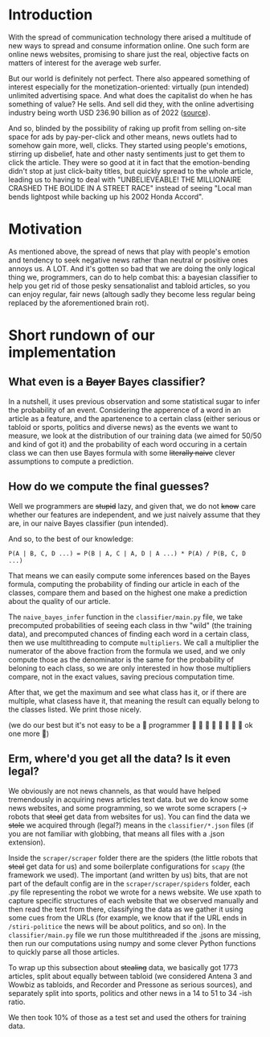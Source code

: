 # Introduction
With the spread of communication technology there arised a multitude of new ways to spread and consume information online.
One such form are online news websites, promising to share just the real, objective facts on matters of interest for the 
average web surfer.

But our world is definitely not perfect. There also appeared something of interest especially for the monetization-oriented:
 virtually (pun intended) unlimited advertising space. And what does the capitalist do when he has something of value? He sells.
And sell did they, with the online advertising industry being worth USD 236.90 billion as of 2022 ([source](https://www.grandviewresearch.com/industry-analysis/online-advertising-market-report#:~:text=The%20global%20online%20advertising%20market,and%20transformation%20in%20recent%20years)).

And so, blinded by the possibility of raking up profit from selling on-site space for ads by pay-per-click and other means, 
news outlets had to somehow gain more, well, clicks. They started using people's emotions, stirring up disbelief, hate and other
nasty sentiments just to get them to click the article. They were so good at it in fact that the emotion-bending didn't stop
at just click-baity titles, but quickly spread to the whole article, leading us to having to deal with "UNBELIEVEABLE! THE MILLIONAIRE
CRASHED THE BOLIDE IN A STREET RACE" instead of seeing "Local man bends lightpost while backing up his 2002 Honda Accord".

# Motivation
As mentioned above, the spread of news that play with people's emotion and tendency to seek negative news rather than neutral or
positive ones annoys us. A LOT. And it's gotten so bad that we are doing the only logical thing we, programmers, can do to 
help combat this: a bayesian classifier to help you get rid of those pesky sensationalist and tabloid articles, so you can enjoy
regular, fair news (altough sadly they become less regular being replaced by the aforementioned brain rot).

# Short rundown of our implementation
## What even is a ~~Bayer~~ Bayes classifier? 
In a nutshell, it uses previous observation and some statistical sugar to infer the probability of an event. Considering 
the apperence of a word in an article as a feature, and the apartenence to a certain class (either serious or tabloid or
sports, politics and diverse news) as the events we want to measure, we look at the distribution of our training data (we
aimed for 50/50 and kind of got it) and the probability of each word occuring in a certain class we can then use Bayes formula
with some ~~literally naive~~ clever assumptions to compute a prediction.
## How do we compute the final guesses?
Well we programmers are ~~stupid~~ lazy, and given that, we do not ~~know~~ care whether our features are independent, and we
just naively assume that they are, in our naive Bayes classifier (pun intended).

And so, to the best of our knowledge:

`P(A | B, C, D ...) = P(B | A, C | A, D | A ...) * P(A) / P(B, C, D ...)`

That means we can easily compute some inferences based on the Bayes formula, computing the probability of
finding our article in each of the classes, compare them and based on the highest one make a prediction about
the quality of our article.

The `naive_bayes_infer` function in the `classifier/main.py` file, we take precomputed probabilities of seeing each class 
in thw "wild" (the training data), and precomputed chances of finding each word in a certain class, then we use multithreading
to compute `multipliers`. We call a multiplier the numerator of the above fraction from the formula we used, and we only
compute those as the denominator is the same for the probability of beloning to each class, so we are only interested in how
those multipliers compare, not in the exact values, saving precious computation time.

After that, we get the maximum and see what class has it, or if there are multiple, what clasess have it, that meaning the 
result can equally belong to the classes listed. We print those nicely.

(we do our best but it's not easy to be a 🚀 programmer 🚀 🚀 🚀 🚀 🚀 🚀 🚀 🚀 ok one more 🚀)

## Erm, where'd you get all the data? Is it even legal?
We obviously are not news channels, as that would have helped tremendously in acquiring news articles text data. but we do
know some news websites, and some programming, so we wrote some scrapers (-> robots that ~~steal~~ get data from websites
for us). You can find the data we ~~stole~~ we acquired through (legal?) means in the `classifier/*.json` files (if you are
not familiar with globbing, that means all files with a .json extension).

Inside the `scraper/scraper` folder there are the spiders (the little robots that ~~steal~~ get data for us) and some boilerplate
configurations for `scapy` (the framework we used). The important (and written by us) bits, that are not part of the default 
config are in the `scraper/scraper/spiders` folder, each .py file representing the robot we wrote for a news website. We use xpath
to capture specific structures of each website that we observed manually and then read the text from there, classifying the
data as we gather it using some cues from the URLs (for example, we know that if the URL ends in `/stiri-politice` the news 
will be about politics, and so on). In the `classifier/main.py` file we run those multithreaded if the .jsons are missing, then run our
computations using numpy and some clever Python functions to quickly parse all those articles.

To wrap up this subsection about ~~stealing~~ data, we basically got 1773 articles, split about equally between tabloid 
(we considered Antena 3 and Wowbiz as tabloids, and Recorder and Pressone as serious sources), and separately split into
sports, politics and other news in a 14 to 51 to 34 -ish ratio.

We then took 10% of those as a test set and used the others for training data.

